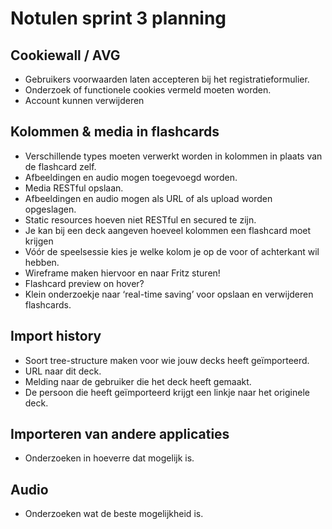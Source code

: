 # Notulen sprint 3 planning

## Cookiewall / AVG

- Gebruikers voorwaarden laten accepteren bij het registratieformulier.
- Onderzoek of functionele cookies vermeld moeten worden.
- Account kunnen verwijderen

## Kolommen & media in flashcards

- Verschillende types moeten verwerkt worden in kolommen in plaats van de flashcard zelf.
- Afbeeldingen en audio mogen toegevoegd worden.
- Media RESTful opslaan.
- Afbeeldingen en audio mogen als URL of als upload worden opgeslagen.
- Static resources hoeven niet RESTful en secured te zijn.
- Je kan bij een deck aangeven hoeveel kolommen een flashcard moet krijgen
- Vóór de speelsessie kies je welke kolom je op de voor of achterkant wil hebben.
- Wireframe maken hiervoor en naar Fritz sturen!
- Flashcard preview on hover?
- Klein onderzoekje naar ‘real-time saving’ voor opslaan en verwijderen flashcards.

## Import history

- Soort tree-structure maken voor wie jouw decks heeft geïmporteerd.
- URL naar dit deck.
- Melding naar de gebruiker die het deck heeft gemaakt.
- De persoon die heeft geïmporteerd krijgt een linkje naar het originele deck.

## Importeren van andere applicaties

- Onderzoeken in hoeverre dat mogelijk is.

## Audio
- Onderzoeken wat de beste mogelijkheid is.
